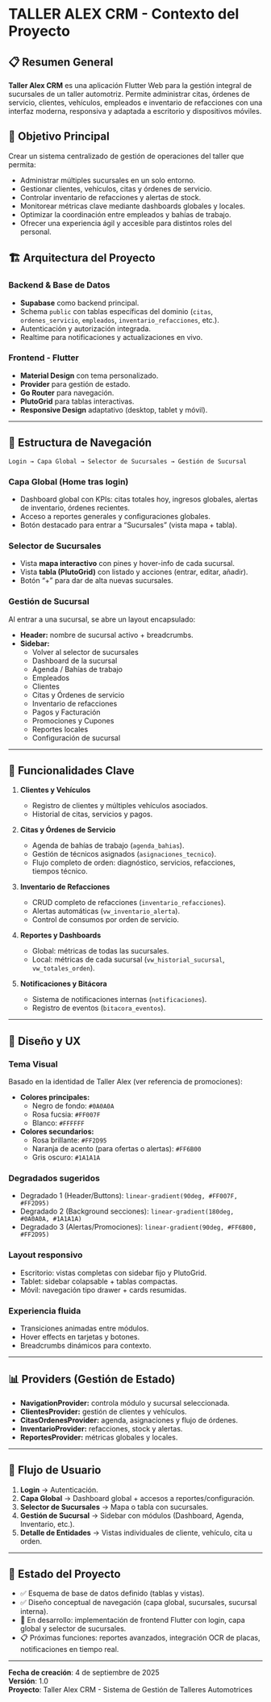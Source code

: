 # TALLER ALEX CRM - Contexto del Proyecto

## 📋 Resumen General

**Taller Alex CRM** es una aplicación Flutter Web para la gestión integral de sucursales de un taller automotriz. Permite administrar citas, órdenes de servicio, clientes, vehículos, empleados e inventario de refacciones con una interfaz moderna, responsiva y adaptada a escritorio y dispositivos móviles.

## 🎯 Objetivo Principal

Crear un sistema centralizado de gestión de operaciones del taller que permita:  
- Administrar múltiples sucursales en un solo entorno.  
- Gestionar clientes, vehículos, citas y órdenes de servicio.  
- Controlar inventario de refacciones y alertas de stock.  
- Monitorear métricas clave mediante dashboards globales y locales.  
- Optimizar la coordinación entre empleados y bahías de trabajo.  
- Ofrecer una experiencia ágil y accesible para distintos roles del personal.  

## 🏗️ Arquitectura del Proyecto

### **Backend & Base de Datos**
- **Supabase** como backend principal.  
- Schema `public` con tablas específicas del dominio (`citas`, `ordenes_servicio`, `empleados`, `inventario_refacciones`, etc.).  
- Autenticación y autorización integrada.  
- Realtime para notificaciones y actualizaciones en vivo.  

### **Frontend - Flutter**
- **Material Design** con tema personalizado.  
- **Provider** para gestión de estado.  
- **Go Router** para navegación.  
- **PlutoGrid** para tablas interactivas.  
- **Responsive Design** adaptativo (desktop, tablet y móvil).  

---

## 🧭 Estructura de Navegación

```
Login → Capa Global → Selector de Sucursales → Gestión de Sucursal
```

### **Capa Global (Home tras login)**
- Dashboard global con KPIs: citas totales hoy, ingresos globales, alertas de inventario, órdenes recientes.  
- Acceso a reportes generales y configuraciones globales.  
- Botón destacado para entrar a “Sucursales” (vista mapa + tabla).  

### **Selector de Sucursales**
- Vista **mapa interactivo** con pines y hover-info de cada sucursal.  
- Vista **tabla (PlutoGrid)** con listado y acciones (entrar, editar, añadir).  
- Botón “+” para dar de alta nuevas sucursales.  

### **Gestión de Sucursal**
Al entrar a una sucursal, se abre un layout encapsulado:  
- **Header:** nombre de sucursal activo + breadcrumbs.  
- **Sidebar:**  
  - Volver al selector de sucursales  
  - Dashboard de la sucursal  
  - Agenda / Bahías de trabajo  
  - Empleados  
  - Clientes  
  - Citas y Órdenes de servicio  
  - Inventario de refacciones  
  - Pagos y Facturación  
  - Promociones y Cupones  
  - Reportes locales  
  - Configuración de sucursal  

---

## 📱 Funcionalidades Clave

1. **Clientes y Vehículos**  
   - Registro de clientes y múltiples vehículos asociados.  
   - Historial de citas, servicios y pagos.  

2. **Citas y Órdenes de Servicio**  
   - Agenda de bahías de trabajo (`agenda_bahias`).  
   - Gestión de técnicos asignados (`asignaciones_tecnico`).  
   - Flujo completo de orden: diagnóstico, servicios, refacciones, tiempos técnico.  

3. **Inventario de Refacciones**  
   - CRUD completo de refacciones (`inventario_refacciones`).  
   - Alertas automáticas (`vw_inventario_alerta`).  
   - Control de consumos por orden de servicio.  

4. **Reportes y Dashboards**  
   - Global: métricas de todas las sucursales.  
   - Local: métricas de cada sucursal (`vw_historial_sucursal`, `vw_totales_orden`).  

5. **Notificaciones y Bitácora**  
   - Sistema de notificaciones internas (`notificaciones`).  
   - Registro de eventos (`bitacora_eventos`).  

---

## 🎨 Diseño y UX

### **Tema Visual**

Basado en la identidad de Taller Alex (ver referencia de promociones):  
- **Colores principales:**  
  - Negro de fondo: `#0A0A0A`  
  - Rosa fucsia: `#FF007F`  
  - Blanco: `#FFFFFF`  
- **Colores secundarios:**  
  - Rosa brillante: `#FF2D95`  
  - Naranja de acento (para ofertas o alertas): `#FF6B00`  
  - Gris oscuro: `#1A1A1A`  

### **Degradados sugeridos**  
- Degradado 1 (Header/Buttons): `linear-gradient(90deg, #FF007F, #FF2D95)`  
- Degradado 2 (Background secciones): `linear-gradient(180deg, #0A0A0A, #1A1A1A)`  
- Degradado 3 (Alertas/Promociones): `linear-gradient(90deg, #FF6B00, #FF2D95)`  

### **Layout responsivo**  
- Escritorio: vistas completas con sidebar fijo y PlutoGrid.  
- Tablet: sidebar colapsable + tablas compactas.  
- Móvil: navegación tipo drawer + cards resumidas.  

### **Experiencia fluida**  
- Transiciones animadas entre módulos.  
- Hover effects en tarjetas y botones.  
- Breadcrumbs dinámicos para contexto.  

---

## 📊 Providers (Gestión de Estado)

- **NavigationProvider:** controla módulo y sucursal seleccionada.  
- **ClientesProvider:** gestión de clientes y vehículos.  
- **CitasOrdenesProvider:** agenda, asignaciones y flujo de órdenes.  
- **InventarioProvider:** refacciones, stock y alertas.  
- **ReportesProvider:** métricas globales y locales.  

---

## 🔄 Flujo de Usuario

1. **Login** → Autenticación.  
2. **Capa Global** → Dashboard global + accesos a reportes/configuración.  
3. **Selector de Sucursales** → Mapa o tabla con sucursales.  
4. **Gestión de Sucursal** → Sidebar con módulos (Dashboard, Agenda, Inventario, etc.).  
5. **Detalle de Entidades** → Vistas individuales de cliente, vehículo, cita u orden.  

---

## 🎯 Estado del Proyecto

- ✅ Esquema de base de datos definido (tablas y vistas).  
- ✅ Diseño conceptual de navegación (capa global, sucursales, sucursal interna).  
- 🔄 En desarrollo: implementación de frontend Flutter con login, capa global y selector de sucursales.  
- 📋 Próximas funciones: reportes avanzados, integración OCR de placas, notificaciones en tiempo real.  

---

**Fecha de creación**: 4 de septiembre de 2025  
**Versión**: 1.0  
**Proyecto**: Taller Alex CRM - Sistema de Gestión de Talleres Automotrices  
